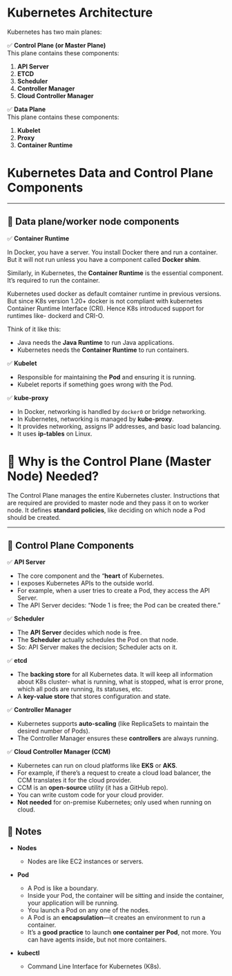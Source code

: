 # Kubernetes Architecture

Kubernetes has two main planes:

✅ **Control Plane (or Master Plane)**  
This plane contains these components:
1. **API Server**
2. **ETCD**
3. **Scheduler**
4. **Controller Manager**
5. **Cloud Controller Manager**

✅ **Data Plane**  
This plane contains these components:
1. **Kubelet**
2. **Proxy**
3. **Container Runtime**

# Kubernetes Data and Control Plane Components

---
## 🔷 Data plane/worker node components

✅ **Container Runtime**

In Docker, you have a server. You install Docker there and run a container. But it will not run unless you have a component called **Docker shim**.

Similarly, in Kubernetes, the **Container Runtime** is the essential component.  
It’s required to run the container.

Kubernetes used docker as default comtainer runtime in previous versions. But since K8s version 1.20+ docker is not compliant with kubernetes Container Runtime Interface (CRI). Hence K8s introduced support for runtimes like- dockerd and CRI-O.

Think of it like this:  
- Java needs the **Java Runtime** to run Java applications.  
- Kubernetes needs the **Container Runtime** to run containers.

✅ **Kubelet**  
- Responsible for maintaining the **Pod** and ensuring it is running.  
- Kubelet reports if something goes wrong with the Pod.

✅ **kube-proxy**  
- In Docker, networking is handled by `docker0` or bridge networking.  
- In Kubernetes, networking is managed by **kube-proxy**.  
- It provides networking, assigns IP addresses, and basic load balancing.  
- It uses **ip-tables** on Linux.

# 🔷 Why is the Control Plane (Master Node) Needed?

The Control Plane manages the entire Kubernetes cluster. Instructions that are required are provided to master node and they pass it on to worker node. 
It defines **standard policies**, like deciding on which node a Pod should be created.

---

## 🔷 Control Plane Components

✅ **API Server**  
- The core component and the “**heart** of Kubernetes.  
- I exposes Kubernetes APIs to the outside world.  
- For example, when a user tries to create a Pod, they access the API Server.  
- The API Server decides: “Node 1 is free; the Pod can be created there.”

✅ **Scheduler**  
- The **API Server** decides which node is free.  
- The **Scheduler** actually schedules the Pod on that node.  
- So: API Server makes the decision; Scheduler acts on it. 

✅ **etcd**  
- The **backing store** for all Kubernetes data. It will keep all information about K8s cluster- what is running, what is stopped, what is error prone, which all pods are running, its statuses, etc. 
- A **key-value store** that stores configuration and state.

✅ **Controller Manager**  
- Kubernetes supports **auto-scaling** (like ReplicaSets to maintain the desired number of Pods).  
- The Controller Manager ensures these **controllers** are always running.

✅ **Cloud Controller Manager (CCM)**  
- Kubernetes can run on cloud platforms like **EKS** or **AKS**.  
- For example, if there’s a request to create a cloud load balancer, the CCM translates it for the cloud provider.  
- CCM is an **open-source** utility (it has a GitHub repo).  
- You can write custom code for your cloud provider.  
- **Not needed** for on-premise Kubernetes; only used when running on cloud.

## 📌 Notes

- **Nodes**  
  - Nodes are like EC2 instances or servers.

- **Pod**  
  - A Pod is like a boundary.  
  - Inside your Pod, the container will be sitting and inside the container, your application will be running.  
  - You launch a Pod on any one of the nodes.  
  - A Pod is an **encapsulation**—it creates an environment to run a container.  
  - It’s a **good practice** to launch **one container per Pod**, not more. You can have agents inside, but not more containers.

- **kubectl**  
  - Command Line Interface for Kubernetes (K8s).

